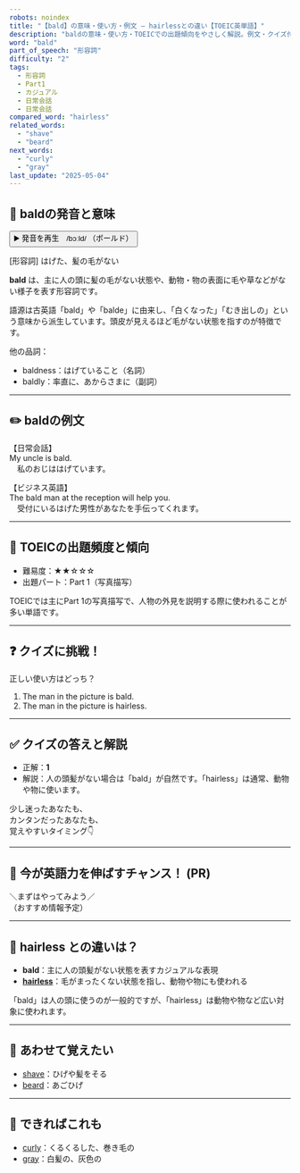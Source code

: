 ```yaml
---
robots: noindex
title: "【bald】の意味・使い方・例文 ― hairlessとの違い【TOEIC英単語】"
description: "baldの意味・使い方・TOEICでの出題傾向をやさしく解説。例文・クイズ付きでhairlessとの違いもわかりやすく学べます。"
word: "bald"
part_of_speech: "形容詞"
difficulty: "2"
tags:
  - 形容詞
  - Part1
  - カジュアル
  - 日常会話
  - 日常会話
compared_word: "hairless"
related_words:
  - "shave"
  - "beard"
next_words:
  - "curly"
  - "gray"
last_update: "2025-05-04"
---
```


## 🔰 baldの発音と意味

<button class="play-audio" onclick="playTTS('bald')">
  <span class="play-audio-main">
    ▶️ 発音を再生　/bɔːld/
  </span>
  <span class="play-audio-sub">
    （ボールド）
  </span>
</button>

[形容詞] はげた、髪の毛がない

**bald** は、主に人の頭に髪の毛がない状態や、動物・物の表面に毛や草などがない様子を表す形容詞です。

語源は古英語「bald」や「balde」に由来し、「白くなった」「むき出しの」という意味から派生しています。頭皮が見えるほど毛がない状態を指すのが特徴です。

他の品詞：  
- baldness：はげていること（名詞）
- baldly：率直に、あからさまに（副詞）

---

## ✏️ baldの例文

【日常会話】  
My uncle is bald.  
　私のおじははげています。

【ビジネス英語】  
The bald man at the reception will help you.  
　受付にいるはげた男性があなたを手伝ってくれます。

---

## 🎯 TOEICの出題頻度と傾向

- 難易度：★★☆☆☆
- 出題パート：Part 1（写真描写）

TOEICでは主にPart 1の写真描写で、人物の外見を説明する際に使われることが多い単語です。

---

## ❓ クイズに挑戦！

正しい使い方はどっち？

1. The man in the picture is bald.  
2. The man in the picture is hairless.

---

## ✅ クイズの答えと解説

- 正解：**1**
- 解説：人の頭髪がない場合は「bald」が自然です。「hairless」は通常、動物や物に使います。

少し迷ったあなたも、  
カンタンだったあなたも、  
覚えやすいタイミング👇️

---

## 🚀 今が英語力を伸ばすチャンス！ (PR)

<div class="info-center">
＼まずはやってみよう／<br>  
（おすすめ情報予定）
</div>

---

## 🤔  hairless との違いは？

- **bald**：主に人の頭髪がない状態を表すカジュアルな表現
- **[hairless](/hairless)**：毛がまったくない状態を指し、動物や物にも使われる

「bald」は人の頭に使うのが一般的ですが、「hairless」は動物や物など広い対象に使われます。

---

## 🧩 あわせて覚えたい

- [shave](/shave)：ひげや髪をそる
- [beard](/beard)：あごひげ

---

## 📖 できればこれも

- [curly](/curly)：くるくるした、巻き毛の
- [gray](/gray)：白髪の、灰色の

<!-- cvid: aid31_bid08 -->
